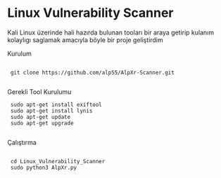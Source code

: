 # Linux Vulnerability Scanner

Kali Linux üzerinde hali hazırda bulunan tooları bir araya getirip kulanım kolaylıgı saglamak amacıyla böyle bir proje geliştirdim



Kurulum

``` 

 git clone https://github.com/alp55/AlpXr-Scanner.git
 
```
Gerekli Tool Kurulumu

``` 
 sudo apt-get install exiftool 
 sudo apt-get install lynis
 sudo apt-get update
 sudo apt-get upgrade
 
```

Çalıştırma 

```

 cd Linux_Vulnerability_Scanner
 sudo python3 AlpXr.py
 
```
